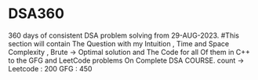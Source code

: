 # DSA360
360 days of consistent DSA problem solving from 29-AUG-2023.
#This section will contain The Question with my Intuition , Time and Space Complexity , Brute -> Optimal solution and The Code for all Of them in C++ to the GFG and LeetCode problems On Complete DSA COURSE.
count ->
Leetcode : 200
GFG : 450

